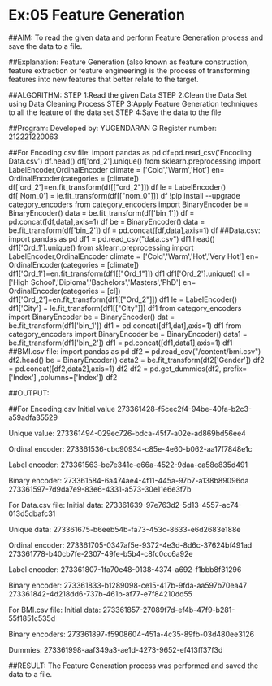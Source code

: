 # Ex:05 Feature Generation
##AIM:
To read the given data and perform Feature Generation process and save the data to a file.

##Explanation:
Feature Generation (also known as feature construction, feature extraction or feature engineering) is the process of transforming features into new features that better relate to the target.

##ALGORITHM:
STEP 1:Read the given Data
STEP 2:Clean the Data Set using Data Cleaning Process
STEP 3:Apply Feature Generation techniques to all the feature of the data set
STEP 4:Save the data to the file

##Program:
Developed by: YUGENDARAN G
Register number: 212221220063

##For Encoding.csv file:
import pandas as pd
df=pd.read_csv('Encoding Data.csv')
df.head()
df['ord_2'].unique()
from sklearn.preprocessing import LabelEncoder,OrdinalEncoder
climate = ['Cold','Warm','Hot']
en= OrdinalEncoder(categories = [climate])
df['ord_2']=en.fit_transform(df[["ord_2"]])
df
le = LabelEncoder()
df['Nom_0'] = le.fit_transform(df[["nom_0"]])
df
!pip install --upgrade category_encoders
from category_encoders import BinaryEncoder
be = BinaryEncoder()
data = be.fit_transform(df['bin_1'])
df  = pd.concat([df,data],axis=1)
df
be = BinaryEncoder()
data = be.fit_transform(df['bin_2'])
df  = pd.concat([df,data],axis=1)
df
##Data.csv:
import pandas as pd
df1 = pd.read_csv("data.csv")
df1.head()
df1['Ord_1'].unique()
from sklearn.preprocessing import LabelEncoder,OrdinalEncoder
climate = ['Cold','Warm','Hot','Very Hot']
en= OrdinalEncoder(categories = [climate])
df1['Ord_1']=en.fit_transform(df1[["Ord_1"]])
df1
df1['Ord_2'].unique()
cl = ['High School','Diploma','Bachelors','Masters','PhD']
en= OrdinalEncoder(categories = [cl])
df1['Ord_2']=en.fit_transform(df1[["Ord_2"]])
df1
le = LabelEncoder()
df1['City'] = le.fit_transform(df1[["City"]])
df1
from category_encoders import BinaryEncoder
be = BinaryEncoder()
dat = be.fit_transform(df1['bin_1'])
df1  = pd.concat([df1,dat],axis=1)
df1
from category_encoders import BinaryEncoder
be = BinaryEncoder()
data1 = be.fit_transform(df1['bin_2'])
df1  = pd.concat([df1,data1],axis=1)
df1
##BMI.csv file:
import pandas as pd
df2 = pd.read_csv("/content/bmi.csv")
df2.head()
be = BinaryEncoder()
data2 = be.fit_transform(df2['Gender'])
df2  = pd.concat([df2,data2],axis=1)
df2
df2 = pd.get_dummies(df2, prefix=['Index'] ,columns=['Index'])
df2


##OUTPUT:

##For Encoding.csv
Initial value
273361428-f5cec2f4-94be-40fa-b2c3-a59adfa35529

Unique value:
273361494-029ec726-bdca-45f7-a02e-ad869bd56ee4

Ordinal encoder:
273361536-cbc90934-c85e-4e60-b062-aa17f7848e1c

Label encoder:
273361563-be7e341c-e66a-4522-9daa-ca58e835d491

Binary encoder:
273361584-6a474ae4-4f11-445a-97b7-a138b89096da 273361597-7d9da7e9-83e6-4331-a573-30e11e6e3f7b

For Data.csv file:
Initial data:
273361639-97e763d2-5d13-4557-ac74-013d5dbafc31

Unique data:
273361675-b6eeb54b-fa73-453c-8633-e6d2683e188e

Ordinal encoder:
273361705-0347af5e-9372-4e3d-8d6c-37624bf491ad 273361778-b40cb7fe-2307-49fe-b5b4-c8fc0cc6a92e

Label encoder:
273361807-1fa70e48-0138-4374-a692-f1bbb8f31296

Binary encoder:
273361833-b1289098-ce15-417b-9fda-aa597b70ea47 273361842-4d218dd6-737b-461b-af77-e7f84210dd55

For BMI.csv file:
Initial data:
273361857-27089f7d-ef4b-47f9-b281-55f1851c535d

Binary encoders:
273361897-f5908604-451a-4c35-89fb-03d480ee3126

Dummies:
273361998-aaf349a3-ae1d-4273-9652-ef413ff37f3d

##RESULT:
The Feature Generation process was performed and saved the data to a file.
